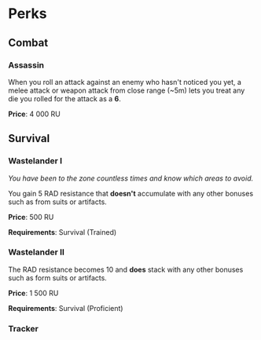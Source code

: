 # Perks

## Combat

### Assassin

When you roll an attack against an enemy who hasn't noticed you yet, a melee
attack or weapon attack from close range (~5m) lets you treat any die you rolled
for the attack as a **6**.

**Price**: 4 000 RU

## Survival

### Wastelander I

*You have been to the zone countless times and know which areas to avoid.*

You gain 5 RAD resistance that **doesn't** accumulate with any other bonuses
such as from suits or artifacts.

**Price**: 500 RU

**Requirements**: Survival (Trained)

### Wastelander II

The RAD resistance becomes 10 and **does** stack with any other bonuses such as
form suits or artifacts.

**Price**: 1 500 RU

**Requirements**: Survival (Proficient)

### Tracker

